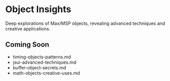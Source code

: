 # Object Insights

Deep explorations of Max/MSP objects, revealing advanced techniques and creative applications.

## Coming Soon

- timing-objects-patterns.md
- jsui-advanced-techniques.md  
- buffer-object-secrets.md
- math-objects-creative-uses.md